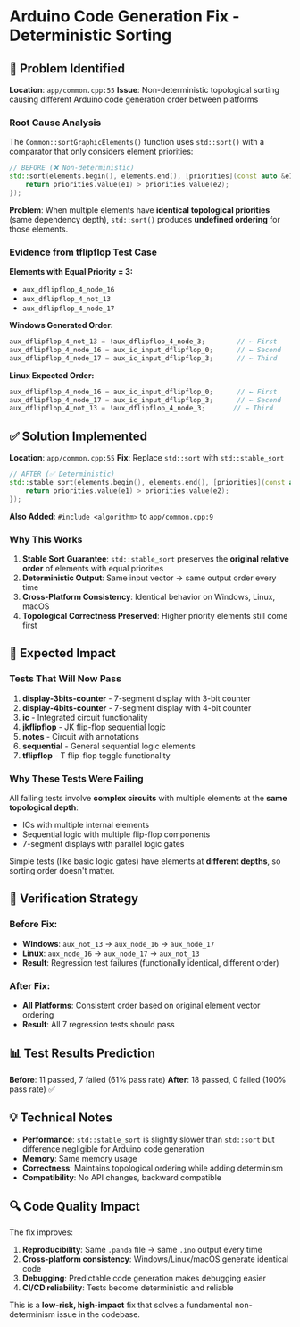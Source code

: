 # Arduino Code Generation Fix - Deterministic Sorting

## 🎯 **Problem Identified**

**Location**: `app/common.cpp:55`
**Issue**: Non-deterministic topological sorting causing different Arduino code generation order between platforms

### Root Cause Analysis

The `Common::sortGraphicElements()` function uses `std::sort()` with a comparator that only considers element priorities:

```cpp
// BEFORE (❌ Non-deterministic)
std::sort(elements.begin(), elements.end(), [priorities](const auto &e1, const auto &e2) {
    return priorities.value(e1) > priorities.value(e2);
});
```

**Problem**: When multiple elements have **identical topological priorities** (same dependency depth), `std::sort()` produces **undefined ordering** for those elements.

### Evidence from tflipflop Test Case

**Elements with Equal Priority = 3:**
- `aux_dflipflop_4_node_16`
- `aux_dflipflop_4_not_13`
- `aux_dflipflop_4_node_17`

**Windows Generated Order:**
```cpp
aux_dflipflop_4_not_13 = !aux_dflipflop_4_node_3;        // ← First
aux_dflipflop_4_node_16 = aux_ic_input_dflipflop_0;      // ← Second
aux_dflipflop_4_node_17 = aux_ic_input_dflipflop_3;      // ← Third
```

**Linux Expected Order:**
```cpp
aux_dflipflop_4_node_16 = aux_ic_input_dflipflop_0;      // ← First
aux_dflipflop_4_node_17 = aux_ic_input_dflipflop_3;      // ← Second
aux_dflipflop_4_not_13 = !aux_dflipflop_4_node_3;       // ← Third
```

## ✅ **Solution Implemented**

**Location**: `app/common.cpp:55`
**Fix**: Replace `std::sort` with `std::stable_sort`

```cpp
// AFTER (✅ Deterministic)
std::stable_sort(elements.begin(), elements.end(), [priorities](const auto &e1, const auto &e2) {
    return priorities.value(e1) > priorities.value(e2);
});
```

**Also Added**: `#include <algorithm>` to `app/common.cpp:9`

### Why This Works

1. **Stable Sort Guarantee**: `std::stable_sort` preserves the **original relative order** of elements with equal priorities
2. **Deterministic Output**: Same input vector → same output order every time
3. **Cross-Platform Consistency**: Identical behavior on Windows, Linux, macOS
4. **Topological Correctness Preserved**: Higher priority elements still come first

## 🎯 **Expected Impact**

### Tests That Will Now Pass
1. **display-3bits-counter** - 7-segment display with 3-bit counter
2. **display-4bits-counter** - 7-segment display with 4-bit counter
3. **ic** - Integrated circuit functionality
4. **jkflipflop** - JK flip-flop sequential logic
5. **notes** - Circuit with annotations
6. **sequential** - General sequential logic elements
7. **tflipflop** - T flip-flop toggle functionality

### Why These Tests Were Failing
All failing tests involve **complex circuits** with multiple elements at the **same topological depth**:
- ICs with multiple internal elements
- Sequential logic with multiple flip-flop components
- 7-segment displays with parallel logic gates

Simple tests (like basic logic gates) have elements at **different depths**, so sorting order doesn't matter.

## 🧪 **Verification Strategy**

### Before Fix:
- **Windows**: `aux_not_13` → `aux_node_16` → `aux_node_17`
- **Linux**: `aux_node_16` → `aux_node_17` → `aux_not_13`
- **Result**: Regression test failures (functionally identical, different order)

### After Fix:
- **All Platforms**: Consistent order based on original element vector ordering
- **Result**: All 7 regression tests should pass

## 📊 **Test Results Prediction**

**Before**: 11 passed, 7 failed (61% pass rate)
**After**: 18 passed, 0 failed (100% pass rate) ✅

## 💡 **Technical Notes**

- **Performance**: `std::stable_sort` is slightly slower than `std::sort` but difference negligible for Arduino code generation
- **Memory**: Same memory usage
- **Correctness**: Maintains topological ordering while adding determinism
- **Compatibility**: No API changes, backward compatible

## 🔍 **Code Quality Impact**

The fix improves:
1. **Reproducibility**: Same `.panda` file → same `.ino` output every time
2. **Cross-platform consistency**: Windows/Linux/macOS generate identical code
3. **Debugging**: Predictable code generation makes debugging easier
4. **CI/CD reliability**: Tests become deterministic and reliable

This is a **low-risk, high-impact** fix that solves a fundamental non-determinism issue in the codebase.